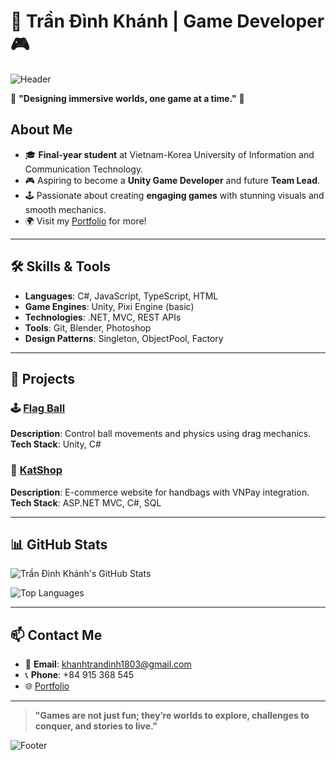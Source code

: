 # 👾 Trần Đình Khánh | Game Developer 🎮  

![Header](https://i.imgur.com/dgF2Tmg.gif)

🌟 **"Designing immersive worlds, one game at a time."** 🌟  

## About Me
- 🎓 **Final-year student** at Vietnam-Korea University of Information and Communication Technology.
- 🎮 Aspiring to become a **Unity Game Developer** and future **Team Lead**.
- 🕹️ Passionate about creating **engaging games** with stunning visuals and smooth mechanics.
- 🌍 Visit my [Portfolio](https://dinhkhanh1803.github.io/portfolio) for more!

---

## 🛠️ Skills & Tools  
- **Languages**: C#, JavaScript, TypeScript, HTML  
- **Game Engines**: Unity, Pixi Engine (basic)  
- **Technologies**: .NET, MVC, REST APIs  
- **Tools**: Git, Blender, Photoshop  
- **Design Patterns**: Singleton, ObjectPool, Factory  

---

## 🌟 Projects  
### 🕹️ [Flag Ball](https://github.com/dinhkhanh1803/flag-ball)
**Description**: Control ball movements and physics using drag mechanics.  
**Tech Stack**: Unity, C#  

### 👜 [KatShop](https://github.com/dinhkhanh1803/katshop)
**Description**: E-commerce website for handbags with VNPay integration.  
**Tech Stack**: ASP.NET MVC, C#, SQL  

---

## 📊 GitHub Stats  

![Trần Đình Khánh's GitHub Stats](https://github-readme-stats.vercel.app/api?username=dinhkhanh1803&show_icons=true&theme=radical)

![Top Languages](https://github-readme-stats.vercel.app/api/top-langs/?username=dinhkhanh1803&layout=compact&theme=radical)

---

## 📫 Contact Me  
- 📧 **Email**: [khanhtrandinh1803@gmail.com](mailto:khanhtrandinh1803@gmail.com)  
- 📞 **Phone**: +84 915 368 545  
- 🌐 [Portfolio](https://dinhkhanh1803.github.io/portfolio)  

---

> **"Games are not just fun; they’re worlds to explore, challenges to conquer, and stories to live."**

![Footer](https://i.imgur.com/z25G8bo.gif)
